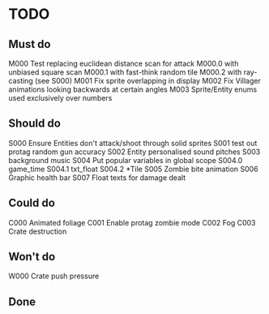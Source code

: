 # TODO


## Must do
M000 Test replacing euclidean distance scan for attack
    M000.0 with unbiased square scan
    M000.1 with fast-think random tile
    M000.2 with ray-casting (see S000)
M001 Fix sprite overlapping in display
M002 Fix Villager animations looking backwards at certain angles
M003 Sprite/Entity enums used exclusively over numbers

## Should do
S000 Ensure Entities don't attack/shoot through solid sprites
S001 test out protag random gun accuracy
S002 Entity personalised sound pitches
S003 background music
S004 Put popular variables in global scope
    S004.0 game_time
    S004.1 txt_float
    S004.2 *Tile
S005 Zombie bite animation
S006 Graphic health bar
S007 Float texts for damage dealt

## Could do
C000 Animated foliage
C001 Enable protag zombie mode
C002 Fog
C003 Crate destruction


## Won't do
W000 Crate push pressure

## Done

